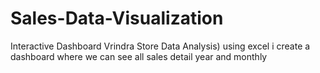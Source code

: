 
# Sales-Data-Visualization
Interactive Dashboard Vrindra Store Data Analysis)
using excel i create a dashboard where we can see all sales detail year and monthly
